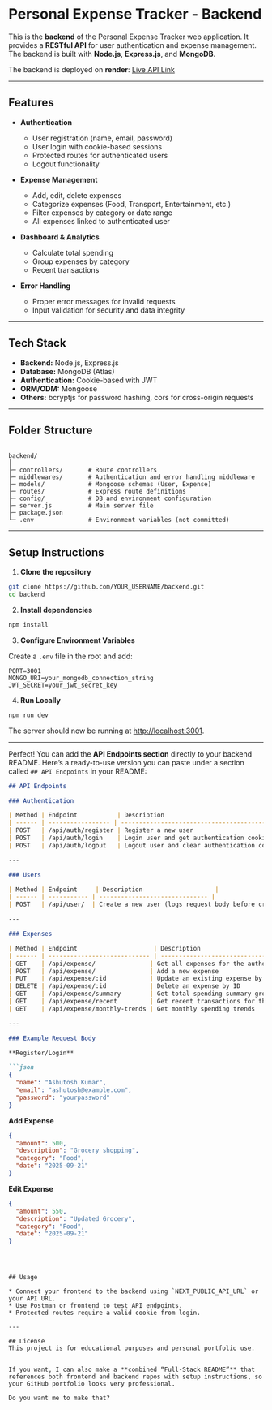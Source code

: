 
# Personal Expense Tracker - Backend

This is the **backend** of the Personal Expense Tracker web application. It provides a **RESTful API** for user authentication and expense management. The backend is built with **Node.js**, **Express.js**, and **MongoDB**.

The backend is deployed on **render**: [Live API Link]((https://expense-tracker-backend-1a2x.onrender.com))

---

## Features

- **Authentication**
  - User registration (name, email, password)
  - User login with cookie-based sessions
  - Protected routes for authenticated users
  - Logout functionality

- **Expense Management**
  - Add, edit, delete expenses
  - Categorize expenses (Food, Transport, Entertainment, etc.)
  - Filter expenses by category or date range
  - All expenses linked to authenticated user

- **Dashboard & Analytics**
  - Calculate total spending
  - Group expenses by category
  - Recent transactions

- **Error Handling**
  - Proper error messages for invalid requests
  - Input validation for security and data integrity

---

## Tech Stack

- **Backend:** Node.js, Express.js  
- **Database:** MongoDB (Atlas)  
- **Authentication:** Cookie-based with JWT  
- **ORM/ODM:** Mongoose  
- **Others:** bcryptjs for password hashing, cors for cross-origin requests  

---

## Folder Structure

```

backend/
│
├─ controllers/       # Route controllers
├─ middlewares/       # Authentication and error handling middleware
├─ models/            # Mongoose schemas (User, Expense)
├─ routes/            # Express route definitions
├─ config/            # DB and environment configuration
├─ server.js          # Main server file
├─ package.json
└─ .env               # Environment variables (not committed)

````

---

## Setup Instructions

1. **Clone the repository**

```bash
git clone https://github.com/YOUR_USERNAME/backend.git
cd backend
````

2. **Install dependencies**

```bash
npm install
```

3. **Configure Environment Variables**

Create a `.env` file in the root and add:

```env
PORT=3001
MONGO_URI=your_mongodb_connection_string
JWT_SECRET=your_jwt_secret_key
```

4. **Run Locally**

```bash
npm run dev
```

The server should now be running at [http://localhost:3001](http://localhost:3001).

---

Perfect! You can add the **API Endpoints section** directly to your backend README. Here’s a ready-to-use version you can paste under a section called `## API Endpoints` in your README:

````markdown
## API Endpoints

### Authentication

| Method | Endpoint           | Description                                  |
| ------ | ----------------- | -------------------------------------------- |
| POST   | /api/auth/register | Register a new user                           |
| POST   | /api/auth/login    | Login user and get authentication cookie     |
| POST   | /api/auth/logout   | Logout user and clear authentication cookie  |

---

### Users

| Method | Endpoint     | Description                    |
| ------ | ----------- | ------------------------------ |
| POST   | /api/user/  | Create a new user (logs request body before creation) |

---

### Expenses

| Method | Endpoint                     | Description                                      |
| ------ | ---------------------------- | ------------------------------------------------ |
| GET    | /api/expense/               | Get all expenses for the authenticated user     |
| POST   | /api/expense/               | Add a new expense                                |
| PUT    | /api/expense/:id            | Update an existing expense by ID                |
| DELETE | /api/expense/:id            | Delete an expense by ID                          |
| GET    | /api/expense/summary        | Get total spending summary grouped by category |
| GET    | /api/expense/recent         | Get recent transactions for the user           |
| GET    | /api/expense/monthly-trends | Get monthly spending trends                      |

---

### Example Request Body

**Register/Login**

```json
{
  "name": "Ashutosh Kumar",
  "email": "ashutosh@example.com",
  "password": "yourpassword"
}
````

**Add Expense**

```json
{
  "amount": 500,
  "description": "Grocery shopping",
  "category": "Food",
  "date": "2025-09-21"
}
```

**Edit Expense**

```json
{
  "amount": 550,
  "description": "Updated Grocery",
  "category": "Food",
  "date": "2025-09-21"
}
```

```



## Usage

* Connect your frontend to the backend using `NEXT_PUBLIC_API_URL` or your API URL.
* Use Postman or frontend to test API endpoints.
* Protected routes require a valid cookie from login.

---

## License
This project is for educational purposes and personal portfolio use.


If you want, I can also make a **combined “Full-Stack README”** that references both frontend and backend repos with setup instructions, so your GitHub portfolio looks very professional.  

Do you want me to make that?
```

